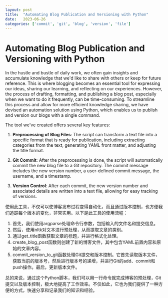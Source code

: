 ```yaml
---
layout: post
title:  "Automating Blog Publication and Versioning with Python"
date:   2023-06-26
categories: ['commit', 'git', 'blog', 'version', 'file']
---
```

# Automating Blog Publication and Versioning with Python 

In the hustle and bustle of daily work, we often gain insights and accumulate knowledge that we'd like to share with others or keep for future reference. This is where blogging becomes an essential tool for expressing our ideas, sharing our learning, and reflecting on our experiences. However, the process of drafting, formatting, and publishing a blog post, especially when we want to do it frequently, can be time-consuming. To streamline this process and allow for more efficient knowledge sharing, we have devised an automation solution using Python, which enables us to publish and version our blogs with a single command.

The tool we've created offers several key features:

1. **Preprocessing of Blog Files**: The script can transform a text file into a specific format that is ready for publication, including extracting categories from the text, generating YAML front matter, and adjusting the title format.

2. **Git Commit**: After the preprocessing is done, the script will automatically commit the new blog file to a Git repository. The commit message includes the new version number, a user-defined commit message, the username, and a timestamp.

3. **Version Control**: After each commit, the new version number and associated details are written into a text file, allowing for easy tracking of versions.

使用此工具，不仅可以使博客发布过程变得自动化，而且通过版本控制，也方便我们追踪每个版本的变化，非常实用。以下是此工具的使用流程：

1. 首先，我们使用argparse处理命令行参数，包括输入的文件名和提交信息。
2. 然后，使用nltk对文本进行预处理，从而提取文章的类别。
3. 通过get_title函数获取文章的标题，并进行格式化处理。
4. create_blog_post函数则创建了新的博客文件，其中包含YAML前置内容和原始的文章内容。
5. commit_version_to_git函数处理Git提交和版本控制。它首先读取版本文件，获取当前的版本号，然后进行版本号的递增，并进行Git的add、commit和push操作。最后，更新版本文件。

总的来说，通过这个Python脚本，我们可以用一行命令就完成博客的预处理，Git提交以及版本控制，极大地提高了工作效率。不仅如此，它也为我们提供了一种方便的方式，快速分享和记录我们的知识和经验。